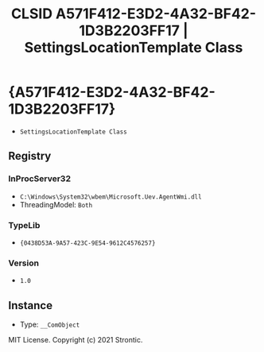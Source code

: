 ﻿---
title: "CLSID A571F412-E3D2-4A32-BF42-1D3B2203FF17 | SettingsLocationTemplate Class"
excerpt: What is COM-Object CLSID A571F412-E3D2-4A32-BF42-1D3B2203FF17?
---

# {A571F412-E3D2-4A32-BF42-1D3B2203FF17}

* `SettingsLocationTemplate Class`

## Registry


### InProcServer32

* `C:\Windows\System32\wbem\Microsoft.Uev.AgentWmi.dll`
* ThreadingModel: `Both`

### TypeLib

* `{0438D53A-9A57-423C-9E54-9612C4576257}`

### Version

* `1.0`

## Instance

* Type: `__ComObject`

MIT License. Copyright (c) 2021 Strontic.


